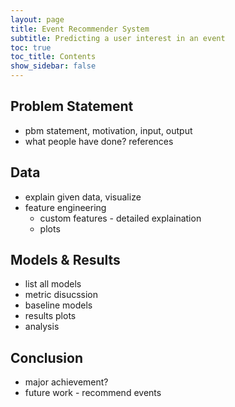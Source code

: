 ```yaml
---
layout: page
title: Event Recommender System
subtitle: Predicting a user interest in an event
toc: true
toc_title: Contents
show_sidebar: false
---
```


## Problem Statement

- pbm statement, motivation, input, output
- what people have done? references


## Data

- explain given data, visualize
- feature engineering
    - custom features - detailed explaination
    - plots
  
##  Models & Results
    
- list all models
- metric disucssion
- baseline models
- results plots
- analysis

## Conclusion
- major achievement?
- future work - recommend events


